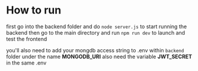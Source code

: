 # How to run
first go into the backend folder and do `node server.js` to start running the backend
then go to the main directory and run `npm run dev` to launch and test the frontend

you'll also need to add your mongdb access string to .env within `backend` folder under the name **MONGODB_URI**
also need the variable **JWT_SECRET** in the same .env
